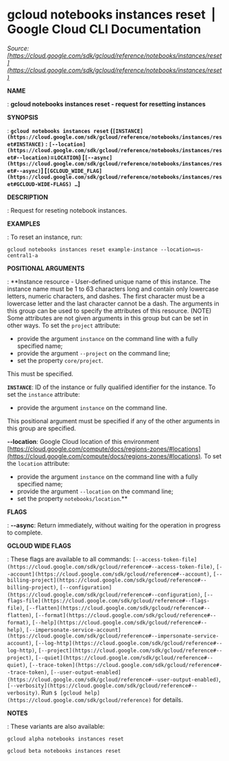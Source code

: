 # gcloud notebooks instances reset  |  Google Cloud CLI Documentation

*Source: [https://cloud.google.com/sdk/gcloud/reference/notebooks/instances/reset](https://cloud.google.com/sdk/gcloud/reference/notebooks/instances/reset)*

**NAME**

: **gcloud notebooks instances reset - request for resetting instances**

**SYNOPSIS**

: **`gcloud notebooks instances reset` (`[INSTANCE](https://cloud.google.com/sdk/gcloud/reference/notebooks/instances/reset#INSTANCE)` : `[--location](https://cloud.google.com/sdk/gcloud/reference/notebooks/instances/reset#--location)`=`LOCATION`) [`[--async](https://cloud.google.com/sdk/gcloud/reference/notebooks/instances/reset#--async)`] [`[GCLOUD_WIDE_FLAG](https://cloud.google.com/sdk/gcloud/reference/notebooks/instances/reset#GCLOUD-WIDE-FLAGS) …`]**

**DESCRIPTION**

: Request for reseting notebook instances.

**EXAMPLES**

: To reset an instance, run:

```
gcloud notebooks instances reset example-instance --location=us-central1-a
```

**POSITIONAL ARGUMENTS**

: **Instance resource - User-defined unique name of this instance. The instance name
must be 1 to 63 characters long and contain only lowercase letters, numeric
characters, and dashes. The first character must be a lowercase letter and the
last character cannot be a dash. The arguments in this group can be used to
specify the attributes of this resource. (NOTE) Some attributes are not given
arguments in this group but can be set in other ways.
To set the `project` attribute:

- provide the argument `instance` on the command line with a fully
specified name;
- provide the argument `--project` on the command line;
- set the property `core/project`.

This must be specified.

**`INSTANCE`**:
ID of the instance or fully qualified identifier for the instance.
To set the `instance` attribute:

- provide the argument `instance` on the command line.

This positional argument must be specified if any of the other arguments in this
group are specified.

**--location**:
Google Cloud location of this environment [https://cloud.google.com/compute/docs/regions-zones/#locations](https://cloud.google.com/compute/docs/regions-zones/#locations).
To set the `location` attribute:

- provide the argument `instance` on the command line with a fully
specified name;
- provide the argument `--location` on the command line;
- set the property `notebooks/location`.**

**FLAGS**

: **--async**:
Return immediately, without waiting for the operation in progress to complete.

**GCLOUD WIDE FLAGS**

: These flags are available to all commands: `[--access-token-file](https://cloud.google.com/sdk/gcloud/reference#--access-token-file)`,
`[--account](https://cloud.google.com/sdk/gcloud/reference#--account)`, `[--billing-project](https://cloud.google.com/sdk/gcloud/reference#--billing-project)`,
`[--configuration](https://cloud.google.com/sdk/gcloud/reference#--configuration)`,
`[--flags-file](https://cloud.google.com/sdk/gcloud/reference#--flags-file)`,
`[--flatten](https://cloud.google.com/sdk/gcloud/reference#--flatten)`, `[--format](https://cloud.google.com/sdk/gcloud/reference#--format)`, `[--help](https://cloud.google.com/sdk/gcloud/reference#--help)`, `[--impersonate-service-account](https://cloud.google.com/sdk/gcloud/reference#--impersonate-service-account)`,
`[--log-http](https://cloud.google.com/sdk/gcloud/reference#--log-http)`,
`[--project](https://cloud.google.com/sdk/gcloud/reference#--project)`, `[--quiet](https://cloud.google.com/sdk/gcloud/reference#--quiet)`, `[--trace-token](https://cloud.google.com/sdk/gcloud/reference#--trace-token)`, `[--user-output-enabled](https://cloud.google.com/sdk/gcloud/reference#--user-output-enabled)`,
`[--verbosity](https://cloud.google.com/sdk/gcloud/reference#--verbosity)`.
Run `$ [gcloud help](https://cloud.google.com/sdk/gcloud/reference)` for details.

**NOTES**

: These variants are also available:

```
gcloud alpha notebooks instances reset
```

```
gcloud beta notebooks instances reset
```